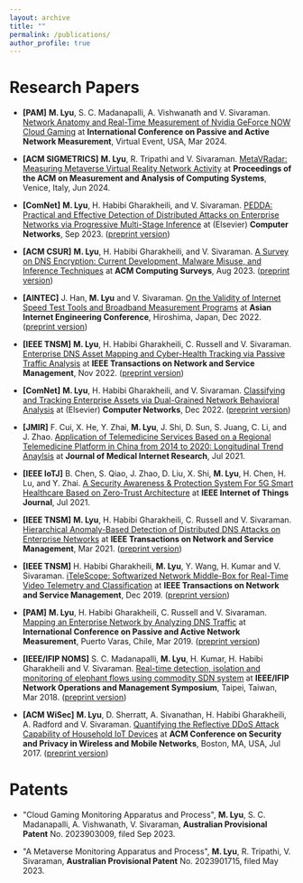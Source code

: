 ```yaml
---
layout: archive
title: ""
permalink: /publications/
author_profile: true
---
```


<!-- Publications
======
  <ul>{% for post in site.publications %}
    {% include archive-single-cv.html %}
  {% endfor %}</ul> -->

<!-- Journal Articles
======
* **[ComNet]** **M. Lyu**, H. Habibi Gharakheili, and V. Sivaraman. [PEDDA: Practical and Effective Detection of Distributed Attacks on Enterprise Networks via Progressive Multi-Stage Inference](https://doi.org/10.1016/j.comnet.2023.109873) at (Elsevier) **Computer Networks**, Sep 2023. ([preprint version](https://www2.ee.unsw.edu.au/~hhabibi/pubs/jrnl/23Pedda.pdf))

* **[ACM CSUR]** **M. Lyu**, H. Habibi Gharakheili, and V. Sivaraman. [A Survey on DNS Encryption: Current
Development, Malware Misuse, and Inference Techniques](https://dl.acm.org/doi/abs/10.1145/3547331) at **ACM Computing Surveys**, Aug 2023. ([preprint version](https://www.researchgate.net/profile/Minzhao-Lyu/publication/357587121_A_Survey_on_DNS_Encryption_Current_Development_Malware_Misuse_and_Inference_Techniques/links/61ee10f0dafcdb25fd48b7a8/A-Survey-on-DNS-Encryption-Current-Development-Malware-Misuse-and-Inference-Techniques.pdf))

* **[IEEE TNSM]** **M. Lyu**, H. Habibi Gharakheili, C. Russell and V. Sivaraman. [Enterprise DNS Asset Mapping and Cyber-Health Tracking via Passive Traffic Analysis](https://ieeexplore.ieee.org/document/9951392) at **IEEE Transactions on Network and Service Management**, Nov 2022. ([preprint version](https://www2.ee.unsw.edu.au/~hhabibi/pubs/jrnl/22tnsm.pdf))

* **[ComNet]** **M. Lyu**, H. Habibi Gharakheili, and V. Sivaraman. [Classifying and Tracking Enterprise Assets via
Dual-Grained Network Behavioral Analysis](https://www.sciencedirect.com/science/article/pii/S1389128622004212) at (Elsevier) **Computer Networks**, Dec 2022. ([preprint version](https://www2.ee.unsw.edu.au/~hhabibi/pubs/jrnl/22ComNet.pdf))


* **[JMIR]** F. Cui, X. He, Y. Zhai, **M. Lyu**, J. Shi, D. Sun, S. Juang, C. Li, and J. Zhao. [Application of Telemedicine Services Based on a Regional Telemedicine Platform in China from 2014 to 2020: Longitudinal Trend Anaylsis](https://www.jmir.org/2021/7/e28009/) at **Journal of Medical Internet Research**, Jul 2021.

* **[IEEE IoTJ]** B. Chen, S. Qiao, J. Zhao, D. Liu, X. Shi, **M. Lyu**, H. Chen, H. Lu, and Y. Zhai. [A Security Awareness & Protection System For 5G Smart Healthcare Based on Zero-Trust Architecture](https://ieeexplore.ieee.org/abstract/document/9273056) at **IEEE Internet of Things Journal**, Jul 2021.

* **[IEEE TNSM]** **M. Lyu**, H. Habibi Gharakheili, C. Russell and V. Sivaraman. [Hierarchical Anomaly-Based Detection of Distributed DNS Attacks on Enterprise Networks](https://ieeexplore.ieee.org/abstract/document/9316919) at **IEEE Transactions on Network and Service Management**, Mar 2021. ([preprint version](http://www2.ee.unsw.edu.au/~vijay/pubs/jrnl/21tnsmDNSAtk.pdf))

* **[IEEE TNSM]** H. Habibi Gharakheili, **M. Lyu**, Y. Wang, H. Kumar and V. Sivaraman. [iTeleScope: Softwarized Network Middle-Box for Real-Time Video Telemetry and Classification](https://ieeexplore.ieee.org/document/8765778) at **IEEE Transactions on Network and Service Management**, Dec 2019. ([preprint version](http://www2.ee.unsw.edu.au/~vijay/pubs/jrnl/19TNSMtelescope.pdf))

Conference Papers
======
* **[ACM Sigmetrics]** **M. Lyu**, R. Tripathi and V. Sivaraman. [MetaVRadar: Measuring Metaverse Virtual Reality Network Activity](https://www.sigmetrics.org/sigmetrics2024/) at **Proceedings of the ACM on Measurement and Analysis of Computing Systems**, Venice, Italy, June 2024.


* **[AINTEC]** J. Han, **M. Lyu** and V. Sivaraman. [On the Validity of Internet Speed Test Tools and Broadband Measurement Programs](https://dl.acm.org/doi/10.1145/3570748.3570749) at **Asian Internet Engineering Conference**, Hiroshima, Japan, December 2022. ([preprint version](http://www2.ee.unsw.edu.au/~vijay/pubs/conf/22aintec.pdf))

* **[PAM]** **M. Lyu**, H. Habibi Gharakheili, C. Russell and V. Sivaraman. [Mapping an Enterprise Network by Analyzing DNS Traffic](https://link.springer.com/chapter/10.1007/978-3-030-15986-3_9) at **International Conference on Passive and Active Network Measurement**, Puerto Varas, Chile, March 2019. ([preprint version](http://www2.ee.unsw.edu.au/~vijay/pubs/conf/19pam.pdf))

* **[IEEE/IFIP NOMS]** S. C. Madanapalli, **M. Lyu**, H. Kumar, H. Habibi Gharakheili and V. Sivaraman. [Real-time detection, isolation and monitoring of elephant flows using commodity SDN system](https://ieeexplore.ieee.org/abstract/document/8406200) at **IEEE/IFIP Network Operations and Management Symposium**, Taipei, Taiwan, March 2018. ([preprint version](http://www2.ee.unsw.edu.au/~vijay/pubs/conf/18noms.pdf))

* **[ACM WiSec]** **M. Lyu**, D. Sherratt, A. Sivanathan, H. Habibi Gharakheili, A. Radford and V. Sivaraman. [Quantifying the Reflective DDoS Attack Capability of Household IoT Devices](https://dl.acm.org/doi/abs/10.1145/3098243.3098264) at **ACM Conference on Security and Privacy in Wireless and Mobile Networks**, Boston, MA, USA, July 2017. ([preprint version](http://www2.ee.unsw.edu.au/~vijay/pubs/conf/17wisec.pdf))
-->

Research Papers
======
* **[PAM]** **M. Lyu**, S. C. Madanapalli, A. Vishwanath and V. Sivaraman. [Network Anatomy and Real-Time Measurement of Nvidia GeForce NOW Cloud Gaming](https://pam2024.cs.northwestern.edu/) at **International Conference on Passive and Active Network Measurement**, Virtual Event, USA, Mar 2024.


* **[ACM SIGMETRICS]** **M. Lyu**, R. Tripathi and V. Sivaraman. [MetaVRadar: Measuring Metaverse Virtual Reality Network Activity](https://dl.acm.org/doi/10.1145/3626786) at **Proceedings of the ACM on Measurement and Analysis of Computing Systems**, Venice, Italy, Jun 2024.

* **[ComNet]** **M. Lyu**, H. Habibi Gharakheili, and V. Sivaraman. [PEDDA: Practical and Effective Detection of Distributed Attacks on Enterprise Networks via Progressive Multi-Stage Inference](https://doi.org/10.1016/j.comnet.2023.109873) at (Elsevier) **Computer Networks**, Sep 2023. ([preprint version](https://www2.ee.unsw.edu.au/~hhabibi/pubs/jrnl/23Pedda.pdf))

* **[ACM CSUR]** **M. Lyu**, H. Habibi Gharakheili, and V. Sivaraman. [A Survey on DNS Encryption: Current
Development, Malware Misuse, and Inference Techniques](https://dl.acm.org/doi/abs/10.1145/3547331) at **ACM Computing Surveys**, Aug 2023. ([preprint version](https://www.researchgate.net/profile/Minzhao-Lyu/publication/357587121_A_Survey_on_DNS_Encryption_Current_Development_Malware_Misuse_and_Inference_Techniques/links/61ee10f0dafcdb25fd48b7a8/A-Survey-on-DNS-Encryption-Current-Development-Malware-Misuse-and-Inference-Techniques.pdf))

* **[AINTEC]** J. Han, **M. Lyu** and V. Sivaraman. [On the Validity of Internet Speed Test Tools and Broadband Measurement Programs](https://dl.acm.org/doi/10.1145/3570748.3570749) at **Asian Internet Engineering Conference**, Hiroshima, Japan, Dec 2022. ([preprint version](http://www2.ee.unsw.edu.au/~vijay/pubs/conf/22aintec.pdf))

* **[IEEE TNSM]** **M. Lyu**, H. Habibi Gharakheili, C. Russell and V. Sivaraman. [Enterprise DNS Asset Mapping and Cyber-Health Tracking via Passive Traffic Analysis](https://ieeexplore.ieee.org/document/9951392) at **IEEE Transactions on Network and Service Management**, Nov 2022. ([preprint version](https://www2.ee.unsw.edu.au/~hhabibi/pubs/jrnl/22tnsm.pdf))


* **[ComNet]** **M. Lyu**, H. Habibi Gharakheili, and V. Sivaraman. [Classifying and Tracking Enterprise Assets via
Dual-Grained Network Behavioral Analysis](https://www.sciencedirect.com/science/article/pii/S1389128622004212) at (Elsevier) **Computer Networks**, Dec 2022. ([preprint version](https://www2.ee.unsw.edu.au/~hhabibi/pubs/jrnl/22ComNet.pdf))


* **[JMIR]** F. Cui, X. He, Y. Zhai, **M. Lyu**, J. Shi, D. Sun, S. Juang, C. Li, and J. Zhao. [Application of Telemedicine Services Based on a Regional Telemedicine Platform in China from 2014 to 2020: Longitudinal Trend Anaylsis](https://www.jmir.org/2021/7/e28009/) at **Journal of Medical Internet Research**, Jul 2021.

* **[IEEE IoTJ]** B. Chen, S. Qiao, J. Zhao, D. Liu, X. Shi, **M. Lyu**, H. Chen, H. Lu, and Y. Zhai. [A Security Awareness & Protection System For 5G Smart Healthcare Based on Zero-Trust Architecture](https://ieeexplore.ieee.org/abstract/document/9273056) at **IEEE Internet of Things Journal**, Jul 2021.

* **[IEEE TNSM]** **M. Lyu**, H. Habibi Gharakheili, C. Russell and V. Sivaraman. [Hierarchical Anomaly-Based Detection of Distributed DNS Attacks on Enterprise Networks](https://ieeexplore.ieee.org/abstract/document/9316919) at **IEEE Transactions on Network and Service Management**, Mar 2021. ([preprint version](http://www2.ee.unsw.edu.au/~vijay/pubs/jrnl/21tnsmDNSAtk.pdf))

* **[IEEE TNSM]** H. Habibi Gharakheili, **M. Lyu**, Y. Wang, H. Kumar and V. Sivaraman. [iTeleScope: Softwarized Network Middle-Box for Real-Time Video Telemetry and Classification](https://ieeexplore.ieee.org/document/8765778) at **IEEE Transactions on Network and Service Management**, Dec 2019. ([preprint version](http://www2.ee.unsw.edu.au/~vijay/pubs/jrnl/19TNSMtelescope.pdf))

* **[PAM]** **M. Lyu**, H. Habibi Gharakheili, C. Russell and V. Sivaraman. [Mapping an Enterprise Network by Analyzing DNS Traffic](https://link.springer.com/chapter/10.1007/978-3-030-15986-3_9) at **International Conference on Passive and Active Network Measurement**, Puerto Varas, Chile, Mar 2019. ([preprint version](http://www2.ee.unsw.edu.au/~vijay/pubs/conf/19pam.pdf))


* **[IEEE/IFIP NOMS]** S. C. Madanapalli, **M. Lyu**, H. Kumar, H. Habibi Gharakheili and V. Sivaraman. [Real-time detection, isolation and monitoring of elephant flows using commodity SDN system](https://ieeexplore.ieee.org/abstract/document/8406200) at **IEEE/IFIP Network Operations and Management Symposium**, Taipei, Taiwan, Mar 2018. ([preprint version](http://www2.ee.unsw.edu.au/~vijay/pubs/conf/18noms.pdf))

* **[ACM WiSec]** **M. Lyu**, D. Sherratt, A. Sivanathan, H. Habibi Gharakheili, A. Radford and V. Sivaraman. [Quantifying the Reflective DDoS Attack Capability of Household IoT Devices](https://dl.acm.org/doi/abs/10.1145/3098243.3098264) at **ACM Conference on Security and Privacy in Wireless and Mobile Networks**, Boston, MA, USA, Jul 2017. ([preprint version](http://www2.ee.unsw.edu.au/~vijay/pubs/conf/17wisec.pdf))


Patents
======
* "Cloud Gaming Monitoring Apparatus and Process", **M. Lyu**, S. C. Madanapalli, A. Vishwanath, V. Sivaraman, **Australian Provisional Patent** No. 2023903009, filed Sep 2023.

* "A Metaverse Monitoring Apparatus and Process", **M. Lyu**, R. Tripathi, V. Sivaraman, **Australian Provisional Patent** No. 2023901715, filed May 2023.


